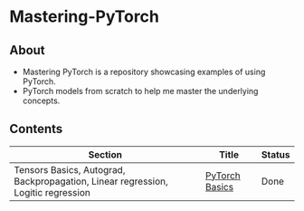 # Mastering-PyTorch

## About
- Mastering PyTorch is a repository showcasing examples of using PyTorch. 
- PyTorch models from scratch to help me master the underlying concepts.

## Contents
Section | Title | Status
--- | --- |  ---
Tensors Basics, Autograd, Backpropagation, Linear regression, Logitic regression | [PyTorch Basics](./1.%20PyTorch%20Basics) |  Done


